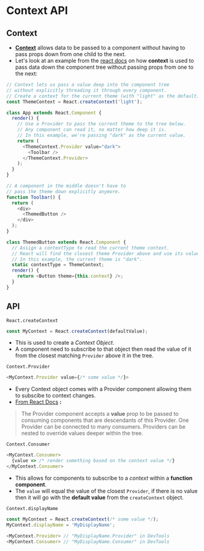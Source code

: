 # Context API

## Context

- [**Context**](https://reactjs.org/docs/context.html) allows data to be passed to a component without having to pass props down from one child to the next.
- Let's look at an example from the [react docs](https://reactjs.org/docs/context.html) on how **context** is used to pass data down the component tree without passing props from one to the next:

```js
// Context lets us pass a value deep into the component tree
// without explicitly threading it through every component.
// Create a context for the current theme (with "light" as the default).
const ThemeContext = React.createContext('light');

class App extends React.Component {
  render() {
    // Use a Provider to pass the current theme to the tree below.
    // Any component can read it, no matter how deep it is.
    // In this example, we're passing "dark" as the current value.
    return (
      <ThemeContext.Provider value="dark">
        <Toolbar />
      </ThemeContext.Provider>
    );
  }
}

// A component in the middle doesn't have to
// pass the theme down explicitly anymore.
function Toolbar() {
  return (
    <div>
      <ThemedButton />
    </div>
  );
}

class ThemedButton extends React.Component {
  // Assign a contextType to read the current theme context.
  // React will find the closest theme Provider above and use its value.
  // In this example, the current theme is "dark".
  static contextType = ThemeContext;
  render() {
    return <Button theme={this.context} />;
  }
}
```

## API

`React.createContext`

```js
const MyContext = React.createContext(defaultValue);
```

- This is used to create a *Context Object*.
- A component need to subscribe to that object then read the value of it from the closest matching `Provider` above it in the tree.

`Context.Provider`

```js
<MyContext.Provider value={/* some value */}>
```

- Every Context object comes with a Provider component allowing them to subscibe to context changes.
- [From React Docs](https://reactjs.org/docs/context.html) **:**

>The Provider component accepts a **value** prop to be passed to consuming components that are descendants of this Provider. One Provider can be connected to many consumers. Providers can be nested to override values deeper within the tree.

`Context.Consumer`

```js
<MyContext.Consumer>
  {value => /* render something based on the context value */}
</MyContext.Consumer>
```

- This allows for components to subscribe to a *context* within a **function component**.
- The `value` will equal the value of the closest `Provider`, if there is no value then it will go with the **default value** from the `createContext` object.

`Context.displayName`

```js
const MyContext = React.createContext(/* some value */);
MyContext.displayName = 'MyDisplayName';

<MyContext.Provider> // "MyDisplayName.Provider" in DevTools
<MyContext.Consumer> // "MyDisplayName.Consumer" in DevTools
```


